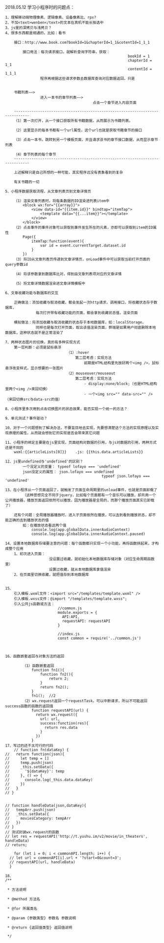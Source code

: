 2018.05.12
学习小程序时的问题点：

	1、理解移动端物理像素、逻辑像素、设备像素比、rpx?
	2、不加<text>wenben</text>的文本在真机不能长按选中
	3、js里的深拷贝与浅拷贝？
	4、很多东西都是相通的，比如：看书

		接口：http://www.book.com?bookId=1&chapterId=1_1&cotentId=1_1_1
		
			接口用法：每次请求接口，就解析查询字符串，获取：
															bookId = 1
															chapterId = 1_1
															contentId = 1_1_1
					程序再根据这些请求参数去数据库查询对应数据返回，只是
					
					
		书籍列表——>
					进入一本书的章节列表——>
											点击一个章节进入内容页面
		
		-----------------------------------------------------------------------------
		（1）第一次打开，从一个接口获取所有书籍数据，从而展示为书籍列表。
		
		（2）这里显示的每本书都有一个url属性，这个url也就是获取书籍章节的接口
		
		（3）点击一本书，跳转到另一个模板页面，并且请求该书的章节接口数据，从而显示章节列表
		
		（4）章节列表的每个章节
		-----------------------------------------------------------------------------
		
		上述解释只是自己所想的一种可能，其实程序远没有表象看到的复杂
		
		有关书籍的一切
	
	5、小程序数据获取流程，从文章列表页到文章详情页
		
		（1）渲染文章列表时，将每条数据的ID渲染进列表item中
			<block wx:for="{{array}}">
				<view data-id="{{item.id}}" bindtap="itemTap">
					<template data="{{...item}}"></template>
				</view>
			</block>
		（2）点击事件的事件对象可以获取到事件发生所在的元素，亦即可以获取到item的ID属性
			Page({
				itemTap:function(event){
					var id = event.currentTarget.dataset.id
				}
			})
		（3）将ID从文章列表页传递到文章详情页，onLoad事件中可以获取当前打开页面的query参数id
		
		（4）将该参数拿到数据库比对，得到由文章列表项对应的文章详情
		
		（5）将文章详情数据渲染进文章详情模板中
	
	6、文章收藏功能与数据库的交互
	
		正确做法：添加收藏与取消收藏，都会发起一次http请求，调用接口，将收藏状态存于数据库，
				  每次打开带有收藏功能的页面，都会拿到收藏状态值，渲染页面
		
		模拟做法：将添加收藏与取消收藏的状态存于本地数据库，如：localStorage，
				  同样也是每次打开页面，取出该值渲染页面，弊端是如果用户彻底删除本地数据库，这种状态就不是正常渲染了
	
	7、两种状态图片的切换，真的有多种实现方式
		第一层判断：必须是鼠标悬浮
								（1）:hover
									第二层考虑：实现方法
										前期是HTML结构里先放好两个<img />，鼠标悬浮改变样式，显示想要的一张图片	
								（2）mouseover/mouseout
									第二层考虑：实现方法
										- display:none/block;（也是HTML结构里两个<img />来回切换）
										- 一个<img src="" data-src="" />（来回切换src与data-src的值）
	
	8、小程序里多次用到点击切换图片的状态效果，能否实现一个统一的方法？
	
	9、单元测试？事件驱动？
	
	10、对于一个问题想到了解决办法，不要盲目地去实现，先要想清楚这个方法的实现原理以及实现原理的属性，从而就会想到它的实现是否会带来其它问题
	
	11、小程序的绑定主要是在js里实现，页面结构对数据的引用，与js对数据的引用，两种方式还是不同的
		wxml:{{articleLists[0]}}	.js: {{this.data.articleLists}}

	12、js里undefined与'undefined'的区别？
			一个没定义的变量： typeof lofayo === 'undefined'
			json没定义的属性： json.lofayo === undefined
												typeof json.lofayo === 'undefined'
												
	13、在小程序从一个页面返回了，就触发了页面生命周期里的unload事件，也就是页面卸载了
			（这种思想完全不同于jquery，比如每个页面都有一个音乐可以播放，却共用一个公共播放器，播放页面返回依然可以播放，因为播放器是全局的，而那个播放页面其实已卸载了）
		
		还有个问题：全局播放器播放时，进入子页面依然在播放，可以去到看到播放状态，却不能正确的去到播放状态的值
			如：在播放状态看这两个值
				console.log(app.globalData.innerAudioContext)
				console.log(app.globalData.innerAudioContext.paused)
	
	14、设置本地数据库存储要注意的问题：每个函数都只实现一个小功能，再将函数拼起来，才构成整个应用
		1、初次进入页面：
						没设置过收藏，就初始化本地数据库存储对象（对应生命周期函数里）
						设置过收藏，就从本地数据库拿值渲染
		2、在页面里切换收藏，就把值存到本地数据库
		
	
	15、
		引入模板.wxml文件：<import src="/templates/template.wxml" />
		引入模板.wxss文件：@import "/templates/template.wxss";
		引入公共js函数或方法：
							//common.js
							module.exports = {
							  API:API,
							  requestAPI: requestAPI
							}
							
							//index.js
							const common = require('../common.js')			
							
		
				
	16、函数嵌套返回与对象方法的返回
		
			（1）函数嵌套返回
				function fn1(){
					function fn2(){
						return 2;
					}
					return fn2();
				}
				fn1();	//2
			（2）wx.request返回一个requestTask，可以中断请求，所以不可能返回success函数的函数的返回值
				function requestAPI(url) {
				  return wx.request({
					url: url,
					success:function(res){
					  return res.data
					}
				  })
				}
	17、写过的还不太可行的代码
	    // function fn(dataKey) {
    //   return function(json){
    //     let temp = []
    //     temp.push(json)
    //     _this.setData({
    //       '${dataKey}': temp
    //     }, () => {
    //       console.log(_this.data.dataKey)
    //     })  
    //   }
    // }


    // function handleData(json,dataKey){
    //   tempArr.push(json)
    //   _this.setData({
    //     moviesCategory: tempArr
    //   })
    // }
    // 测试封装wx.request的函数
    // let res = requestAPI('http://t.yushu.im/v2/movie/in_theaters', handleData)
    // return;
	
	    for (let i = 0; i < commonAPI.length; i++) {
      // let url = commonAPI[i].url + '?start=0&count=3';
      // requestAPI(url, handleData)
	  }
	  
	18、
	/**

	 * 方法说明

	 * @method 方法名

	 * @for 所属类名

	 * @param {参数类型} 参数名 参数说明

	 * @return {返回值类型} 返回值说明

	 */
	  
	  
	  
	  
	  
	  
	  
	  
	  
	  
	  